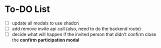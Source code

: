 # To-DO List

- [ ] update all modals to use shadcn
- [ ] add remove invite api call (also, need to do the backend route)
- [ ] decide what will happen if the invited person that didn't confirm close the <strong>confirm participation modal<strong>